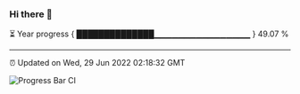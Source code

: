 ### Hi there 👋

⏳ Year progress { ██████████████▁▁▁▁▁▁▁▁▁▁▁▁▁▁▁▁ } 49.07 %

---

⏰ Updated on Wed, 29 Jun 2022 02:18:32 GMT

![Progress Bar CI](https://github.com/ZhaoGui/ZhaoGui/workflows/Progress%20Bar%20CI/badge.svg)

